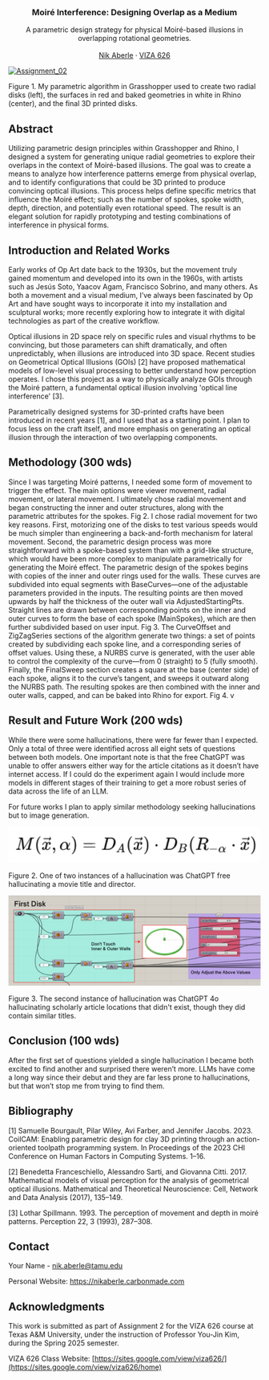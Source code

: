 <!-- Improved compatibility of back to top link: See: https://github.com/othneildrew/Best-README-Template/pull/73 -->
<a id="readme-top"></a>

<!-- PROJECT SHIELDS -->
<!--
*** I'm using markdown "reference style" links for readability.
*** Reference links are enclosed in brackets [ ] instead of parentheses ( ).
*** See the bottom of this document for the declaration of the reference variables
*** for contributors-url, forks-url, etc. This is an optional, concise syntax you may use.
*** https://www.markdownguide.org/basic-syntax/#reference-style-links
-->




<!-- PROJECT LOGO -->
<br />
<div align="center">
  </a>

  <h3 align="center">Moiré Interference: Designing Overlap as a Medium</h3>

  <p align="center">
    A parametric design strategy for physical Moiré-based illusions in overlapping rotational geometries.
    <br />
    <br />
    <a href="https://nikaberle.carbonmade.com">Nik Aberle</a>
    &middot;
    <a href="https://sites.google.com/view/viza626/home">VIZA 626</a>
  </p>
</div>

[![Assignment_02][images-fig1]](https://github.com/Naaberle/Assignment_02/blob/main/images/fig1.png)

Figure 1. My parametric algorithm in Grasshopper used to create two radial disks (left), the surfaces in red and baked geometries in white in Rhino (center), and the final 3D printed disks. 

<!-- Abstract -->
## Abstract
Utilizing parametric design principles within Grasshopper and Rhino, I designed a system for generating unique radial geometries to explore their overlaps in the context of Moiré-based illusions. The goal was to create a means to analyze how interference patterns emerge from physical overlap, and to identify configurations that could be 3D printed to produce convincing optical illusions. This process helps define specific metrics that influence the Moiré effect; such as the number of spokes, spoke width, depth, direction, and potentially even rotational speed. The result is an elegant solution for rapidly prototyping and testing combinations of interference in physical forms.

<!-- Introduction and Related Works -->
## Introduction and Related Works
Early works of Op Art date back to the 1930s, but the movement truly gained momentum and developed into its own in the 1960s, with artists such as Jesús Soto, Yaacov Agam, Francisco Sobrino, and many others. As both a movement and a visual medium, I’ve always been fascinated by Op Art and have sought ways to incorporate it into my installation and sculptural works; more recently exploring how to integrate it with digital technologies as part of the creative workflow.

Optical illusions in 2D space rely on specific rules and visual rhythms to be convincing, but those parameters can shift dramatically, and often unpredictably, when illusions are introduced into 3D space. Recent studies on Geometrical Optical Illusions (GOIs) [2] have proposed mathematical models of low-level visual processing to better understand how perception operates. I chose this project as a way to physically analyze GOIs through the Moiré pattern, a fundamental optical illusion involving 'optical line interference' [3].

Parametrically designed systems for 3D-printed crafts have been introduced in recent years [1], and I used that as a starting point. I plan to focus less on the craft itself, and more emphasis on generating an optical illusion through the interaction of two overlapping components.


## Methodology (300 wds)

Since I was targeting Moiré patterns, I needed some form of movement to trigger the effect. The main options were viewer movement, radial movement, or lateral movement. I ultimately chose radial movement and began constructing the inner and outer structures, along with the parametric attributes for the spokes.
Fig 2.
I chose radial movement for two key reasons. First, motorizing one of the disks to test various speeds would be much simpler than engineering a back-and-forth mechanism for lateral movement. Second, the parametric design process was more straightforward with a spoke-based system than with a grid-like structure, which would have been more complex to manipulate parametrically for generating the Moiré effect.
The parametric design of the spokes begins with copies of the inner and outer rings used for the walls. These curves are subdivided into equal segments with BaseCurves—one of the adjustable parameters provided in the inputs. The resulting points are then moved upwards by half the thickness of the outer wall via AdjustedStartingPts. Straight lines are drawn between corresponding points on the inner and outer curves to form the base of each spoke (MainSpokes), which are then further subdivided based on user input.
Fig 3.
The CurveOffset and ZigZagSeries sections of the algorithm generate two things: a set of points created by subdividing each spoke line, and a corresponding series of offset values. Using these, a NURBS curve is generated, with the user able to control the complexity of the curve—from 0 (straight) to 5 (fully smooth).
Finally, the FinalSweep section creates a square at the base (center side) of each spoke, aligns it to the curve’s tangent, and sweeps it outward along the NURBS path. The resulting spokes are then combined with the inner and outer walls, capped, and can be baked into Rhino for export.
Fig 4.
v

## Result and Future Work (200 wds)
While there were some hallucinations, there were far fewer than I expected. Only a total of three were identified across all eight sets of questions between both models. One important note is that the free ChatGPT was unable to offer answers either way for the article citations as it doesn’t have internet access. If I could do the experiment again I would include more models in different stages of their training to get a more robust series of data across the life of an LLM.

For future works I plan to apply similar methodology seeking hallucinations but to image generation. 

[![4-comma][images-fig2]](https://example.com)

Figure 2. One of two instances of a hallucination was ChatGPT free hallucinating a movie title and director.

[![4-comma][images-fig3]](https://example.com)

Figure 3. The second instance of hallucination was ChatGPT 4o hallucinating scholarly article locations that didn't exist, though they did contain similar titles.

## Conclusion (100 wds)
After the first set of questions yielded a single hallucination I became both excited to find another and surprised there weren’t more. LLMs have come a long way since their debut and they are far less prone to hallucinations, but that won’t stop me from trying to find them.

<!-- Bibliography -->
## Bibliography 
[1] Samuelle Bourgault, Pilar Wiley, Avi Farber, and Jennifer Jacobs. 2023. CoilCAM: Enabling parametric design for clay 3D printing through an action-oriented toolpath programming system. In Proceedings of the 2023 CHI Conference on Human Factors in Computing Systems. 1–16.

[2] Benedetta Franceschiello, Alessandro Sarti, and Giovanna Citti. 2017. Mathematical models of visual perception for the analysis of geometrical optical illusions. Mathematical and Theoretical Neuroscience: Cell, Network and Data Analysis (2017), 135–149.

[3] Lothar Spillmann. 1993. The perception of movement and depth in moiré patterns. Perception 22, 3 (1993), 287–308.

<!-- CONTACT -->
## Contact

Your Name - nik.aberle@tamu.edu

Personal Website: https://nikaberle.carbonmade.com




<!-- ACKNOWLEDGMENTS -->
## Acknowledgments

This work is submitted as part of Assignment 2 for the VIZA 626 course at Texas A&M University, under the instruction of Professor You-Jin Kim, during the Spring 2025 semester.

VIZA 626 Class Website: [https://sites.google.com/view/viza626/](https://sites.google.com/view/viza626/home)

<!-- MARKDOWN LINKS & IMAGES -->
<!-- https://www.markdownguide.org/basic-syntax/#reference-style-links -->
[contributors-shield]: https://img.shields.io/github/contributors/othneildrew/Best-README-Template.svg?style=for-the-badge
[contributors-url]: https://github.com/othneildrew/Best-README-Template/graphs/contributors
[forks-shield]: https://img.shields.io/github/forks/othneildrew/Best-README-Template.svg?style=for-the-badge
[forks-url]: https://github.com/othneildrew/Best-README-Template/network/members
[stars-shield]: https://img.shields.io/github/stars/othneildrew/Best-README-Template.svg?style=for-the-badge
[stars-url]: https://github.com/othneildrew/Best-README-Template/stargazers
[issues-shield]: https://img.shields.io/github/issues/othneildrew/Best-README-Template.svg?style=for-the-badge
[issues-url]: https://github.com/othneildrew/Best-README-Template/issues
[license-shield]: https://img.shields.io/github/license/othneildrew/Best-README-Template.svg?style=for-the-badge
[license-url]: https://github.com/othneildrew/Best-README-Template/blob/master/LICENSE.txt
[linkedin-shield]: https://img.shields.io/badge/-LinkedIn-black.svg?style=for-the-badge&logo=linkedin&colorB=555
[linkedin-url]: https://linkedin.com/in/othneildrew
[product-screenshot]: images/screenshot.png
[images-fig1]: images/fig1.png
[images-fig2]: images/fig2.png
[images-fig3]: images/fig3.png
[images-fig4]: images/fig4.png
[images-fig5]: images/fig5.png
[images-fig6]: images/fig6.png
[Next.js]: https://img.shields.io/badge/next.js-000000?style=for-the-badge&logo=nextdotjs&logoColor=white
[Next-url]: https://nextjs.org/
[React.js]: https://img.shields.io/badge/React-20232A?style=for-the-badge&logo=react&logoColor=61DAFB
[React-url]: https://reactjs.org/
[Vue.js]: https://img.shields.io/badge/Vue.js-35495E?style=for-the-badge&logo=vuedotjs&logoColor=4FC08D
[Vue-url]: https://vuejs.org/
[Angular.io]: https://img.shields.io/badge/Angular-DD0031?style=for-the-badge&logo=angular&logoColor=white
[Angular-url]: https://angular.io/
[Svelte.dev]: https://img.shields.io/badge/Svelte-4A4A55?style=for-the-badge&logo=svelte&logoColor=FF3E00
[Svelte-url]: https://svelte.dev/
[Laravel.com]: https://img.shields.io/badge/Laravel-FF2D20?style=for-the-badge&logo=laravel&logoColor=white
[Laravel-url]: https://laravel.com
[Bootstrap.com]: https://img.shields.io/badge/Bootstrap-563D7C?style=for-the-badge&logo=bootstrap&logoColor=white
[Bootstrap-url]: https://getbootstrap.com
[JQuery.com]: https://img.shields.io/badge/jQuery-0769AD?style=for-the-badge&logo=jquery&logoColor=white
[JQuery-url]: https://jquery.com 
